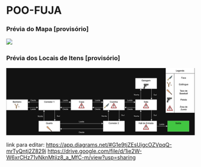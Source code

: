 # POO-FUJA

### Prévia do Mapa [provisório]
<img src="/Documentos/Mapa do Jogo.png">

### Prévia dos Locais de Itens [provisório]
<img src="/Documentos/Locais de Itens.png">

link para editar: https://app.diagrams.net/#G1e9tjZEsUigcOZVpqQ-mrTyQntj2Z829i
https://drive.google.com/file/d/1ie2W-W6xrCHz71vNknMtjiz8_a_MfC-m/view?usp=sharing
